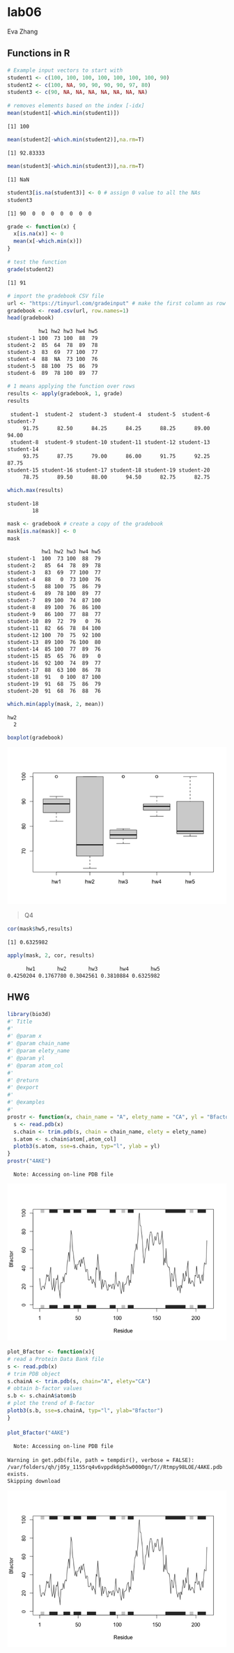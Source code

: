 lab06
================
Eva Zhang

## Functions in R

``` r
# Example input vectors to start with
student1 <- c(100, 100, 100, 100, 100, 100, 100, 90)
student2 <- c(100, NA, 90, 90, 90, 90, 97, 80)
student3 <- c(90, NA, NA, NA, NA, NA, NA, NA)
```

``` r
# removes elements based on the index [-idx]
mean(student1[-which.min(student1)])
```

    [1] 100

``` r
mean(student2[-which.min(student2)],na.rm=T)
```

    [1] 92.83333

``` r
mean(student3[-which.min(student3)],na.rm=T)
```

    [1] NaN

``` r
student3[is.na(student3)] <- 0 # assign 0 value to all the NAs
student3
```

    [1] 90  0  0  0  0  0  0  0

``` r
grade <- function(x) {
  x[is.na(x)] <- 0
  mean(x[-which.min(x)])
}
```

``` r
# test the function 
grade(student2)
```

    [1] 91

``` r
# import the gradebook CSV file
url <- "https://tinyurl.com/gradeinput" # make the first column as row names 
gradebook <- read.csv(url, row.names=1)
head(gradebook)
```

              hw1 hw2 hw3 hw4 hw5
    student-1 100  73 100  88  79
    student-2  85  64  78  89  78
    student-3  83  69  77 100  77
    student-4  88  NA  73 100  76
    student-5  88 100  75  86  79
    student-6  89  78 100  89  77

``` r
# 1 means applying the function over rows
results <- apply(gradebook, 1, grade)
results
```

     student-1  student-2  student-3  student-4  student-5  student-6  student-7 
         91.75      82.50      84.25      84.25      88.25      89.00      94.00 
     student-8  student-9 student-10 student-11 student-12 student-13 student-14 
         93.75      87.75      79.00      86.00      91.75      92.25      87.75 
    student-15 student-16 student-17 student-18 student-19 student-20 
         78.75      89.50      88.00      94.50      82.75      82.75 

``` r
which.max(results)
```

    student-18 
            18 

``` r
mask <- gradebook # create a copy of the gradebook
mask[is.na(mask)] <- 0
mask
```

               hw1 hw2 hw3 hw4 hw5
    student-1  100  73 100  88  79
    student-2   85  64  78  89  78
    student-3   83  69  77 100  77
    student-4   88   0  73 100  76
    student-5   88 100  75  86  79
    student-6   89  78 100  89  77
    student-7   89 100  74  87 100
    student-8   89 100  76  86 100
    student-9   86 100  77  88  77
    student-10  89  72  79   0  76
    student-11  82  66  78  84 100
    student-12 100  70  75  92 100
    student-13  89 100  76 100  80
    student-14  85 100  77  89  76
    student-15  85  65  76  89   0
    student-16  92 100  74  89  77
    student-17  88  63 100  86  78
    student-18  91   0 100  87 100
    student-19  91  68  75  86  79
    student-20  91  68  76  88  76

``` r
which.min(apply(mask, 2, mean))
```

    hw2 
      2 

``` r
boxplot(gradebook)
```

![](lab06_files/figure-commonmark/unnamed-chunk-10-1.png)

> Q4

``` r
cor(mask$hw5,results)
```

    [1] 0.6325982

``` r
apply(mask, 2, cor, results)
```

          hw1       hw2       hw3       hw4       hw5 
    0.4250204 0.1767780 0.3042561 0.3810884 0.6325982 

## HW6

``` r
library(bio3d) 
#' Title
#'
#' @param x 
#' @param chain_name 
#' @param elety_name 
#' @param yl 
#' @param atom_col 
#'
#' @return
#' @export
#'
#' @examples
#' 
prostr <- function(x, chain_name = "A", elety_name = "CA", yl = "Bfactor", atom_col = "b"){
  s <- read.pdb(x)
  s.chain <- trim.pdb(s, chain = chain_name, elety = elety_name)
  s.atom <- s.chain$atom[,atom_col]
  plotb3(s.atom, sse=s.chain, typ="l", ylab = yl)
}
prostr("4AKE")
```

      Note: Accessing on-line PDB file

![](lab06_files/figure-commonmark/unnamed-chunk-13-1.png)

``` r
plot_Bfactor <- function(x){
# read a Protein Data Bank file
s <- read.pdb(x)
# trim PDB object
s.chainA <- trim.pdb(s, chain="A", elety="CA")
# obtain b-factor values
s.b <- s.chainA$atom$b
# plot the trend of B-factor
plotb3(s.b, sse=s.chainA, typ="l", ylab="Bfactor")
}

plot_Bfactor("4AKE")
```

      Note: Accessing on-line PDB file

    Warning in get.pdb(file, path = tempdir(), verbose = FALSE):
    /var/folders/qh/j05y_1155rq4v6vppdk6ph5w0000gn/T//Rtmpy98LOE/4AKE.pdb exists.
    Skipping download

![](lab06_files/figure-commonmark/unnamed-chunk-14-1.png)
